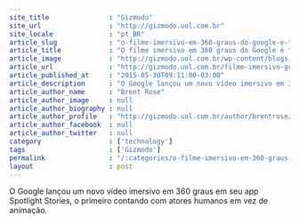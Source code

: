 ```yaml
---
site_title               : "Gizmodo"
site_url                 : "http://gizmodo.uol.com.br"
site_locale              : "pt_BR"
article_slug             : "o-filme-imersivo-em-360-graus-do-google-e-tao-realista-que-e-dificil-acreditar-nele"
article_title            : "O filme imersivo em 360 graus do Google é tão realista que é difícil acreditar nele"
article_image            : "http://gizmodo.uol.com.br/wp-content/blogs.dir/8/files/2015/05/google-help.jpg"
article_url              : "http://gizmodo.uol.com.br/filme-imersivo-google/"
article_published_at     : "2015-05-30T09:11:00-03:00"
article_description      : "O Google lançou um novo vídeo imersivo em 360 graus em seu app Spotlight Stories, o primeiro contando com atores humanos em vez de animação."
article_author_name      : "Brent Rose"
article_author_image     : null
article_author_biography : null
article_author_profile   : "http://gizmodo.uol.com.br/author/brentrose/"
article_author_facebook  : null
article_author_twitter   : null
category                 : ['technology']
tags                     : ['Gizmodo']
permalink                : "/:categories/o-filme-imersivo-em-360-graus-do-google-e-tao-realista-que-e-dificil-acreditar-nele/"
layout                   : post
---
```


O Google lançou um novo vídeo imersivo em 360 graus em seu app Spotlight Stories, o primeiro contando com atores humanos em vez de animação.
